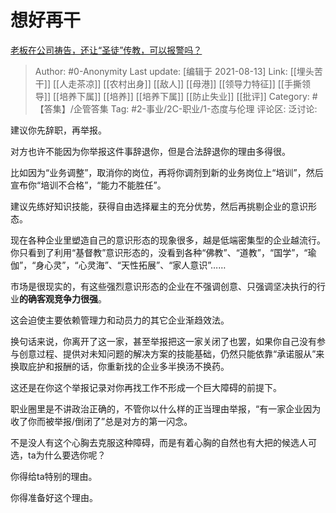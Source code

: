 # 想好再干
[老板在公司祷告，还让“圣徒”传教，可以报警吗？](https://www.zhihu.com/question/477393642/answer/2041235205)

> Author: #0-Anonymity
> Last update: [编辑于 2021-08-13]
> Link: [[埋头苦干]] [[人走茶凉]] [[农村出身]] [[敌人]] [[母港]] [[领导力特征]] [[手撕领导]] [[培养下属]] [[培养]] [[培养下属]] [[防止失业]] [[批评]]
> Category: #【答集】/企管答集
> Tag: #2-事业/2C-职业/1-态度与伦理
> 评论区:
> 泛讨论:

建议你先辞职，再举报。

对方也许不能因为你举报这件事辞退你，但是合法辞退你的理由多得很。

比如因为“业务调整”，取消你的岗位，再将你调剂到新的业务岗位上“培训”，然后宣布你“培训不合格”，“能力不能胜任”。

建议先练好知识技能，获得自由选择雇主的充分优势，然后再挑剔企业的意识形态。

现在各种企业里塑造自己的意识形态的现象很多，越是低端密集型的企业越流行。你只看到了利用“基督教”意识形态的，没看到各种“佛教”、“道教”，“国学”，“瑜伽”，“身心灵”，“心灵海”、“天性拓展”、“家人意识”……

市场是很现实的，有这些强烈意识形态的企业在不强调创意、只强调坚决执行的行业**的确客观竞争力很强**。

这会迫使主要依赖管理力和动员力的其它企业渐趋效法。

换句话来说，你离开了这一家，甚至举报把这一家关闭了也罢，如果你自己没有参与创意过程、提供对未知问题的解决方案的技能基础，仍然只能依靠“承诺服从”来换取庇护和报酬的话，你重新找的企业多半换汤不换药。

这还是在你这个举报记录对你再找工作不形成一个巨大障碍的前提下。

职业圈里是不讲政治正确的，不管你以什么样的正当理由举报，“有一家企业因为收了你而被举报/倒闭了”总是对方的第一闪念。

不是没人有这个心胸去克服这种障碍，而是有着心胸的自然也有大把的候选人可选，ta为什么要选你呢？

你得给ta特别的理由。

你得准备好这个理由。
